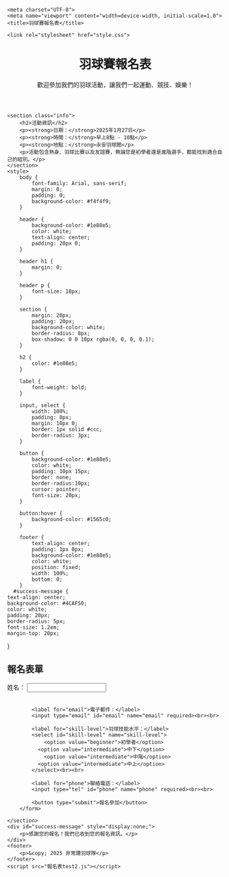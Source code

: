 <!DOCTYPE html>

<html lang="zh-Hant">
<head>
  
    <meta charset="UTF-8">
    <meta name="viewport" content="width=device-width, initial-scale=1.0">
    <title>羽球賽報名表</title>
  
    <link rel="stylesheet" href="style.css">
</head>
<body>
    <header>
        <h1>羽球賽報名表</h1>
        <p>歡迎參加我們的羽球活動，讓我們一起運動、競技、娛樂！</p>
    </header>

    <section class="info">
        <h2>活動資訊</h2>
        <p><strong>日期：</strong>2025年1月27日</p>
        <p><strong>時間：</strong>早上8點 - 10點</p>
        <p><strong>地點：</strong>永安羽球館</p>
        <p>活動包含熱身、羽球比賽以及友誼賽，無論您是初學者還是進階選手，都能找到適合自己的組別。</p>
    </section>
    <style>
        body {
            font-family: Arial, sans-serif;
            margin: 0;
            padding: 0;
            background-color: #f4f4f9;
        }

        header {
            background-color: #1e88e5;
            color: white;
            text-align: center;
            padding: 20px 0;
        }

        header h1 {
            margin: 0;
        }

        header p {
            font-size: 18px;
        }

        section {
            margin: 20px;
            padding: 20px;
            background-color: white;
            border-radius: 8px;
            box-shadow: 0 0 10px rgba(0, 0, 0, 0.1);
        }

        h2 {
            color: #1e88e5;
        }

        label {
            font-weight: bold;
        }

        input, select {
            width: 100%;
            padding: 8px;
            margin: 10px 0;
            border: 1px solid #ccc;
            border-radius: 3px;
        }

        button {
            background-color: #1e88e5;
            color: white;
            padding: 10px 15px;
            border: none;
            border-radius:10px;
            cursor: pointer;
            font-size: 20px;
        }

        button:hover {
            background-color: #1565c0;
        }

        footer {
            text-align: center;
            padding: 1px 0px;
            background-color: #1e88e5;
            color: white;
            position: fixed;
            width: 100%;
            bottom: 0;
        }
      #success-message {
    text-align: center;
    background-color: #4CAF50;
    color: white;
    padding: 20px;
    border-radius: 5px;
    font-size: 1.2em;
    margin-top: 20px;
}
    </style>
</head>
    <form id="registration-form">
        <h2>報名表單</h2>
        <form action="#" method="POST">
            <label for="name">姓名：</label>
            <input type="text" id="name" name="name" required><br><br>

            <label for="email">電子郵件：</label>
            <input type="email" id="email" name="email" required><br><br>

            <label for="skill-level">羽球技能水平：</label>
            <select id="skill-level" name="skill-level">
                <option value="beginner">初學者</option>
              <option value="intermediate">中下</option>
                <option value="intermediate">中階</option>
              <option value="intermediate">中上</option>
            </select><br><br>

            <label for="phone">聯絡電話：</label>
            <input type="tel" id="phone" name="phone" required><br><br>

            <button type="submit">報名參加</button>
        </form>

    </section>
    <div id="success-message" style="display:none;">
        <p>感謝您的報名！我們已收到您的報名資訊。</p>
    </div>
    <footer>
        <p>&copy; 2025 非常讚羽球隊</p>
    </footer>
    <script src="報名表test2.js"></script>
</body>
</html>

